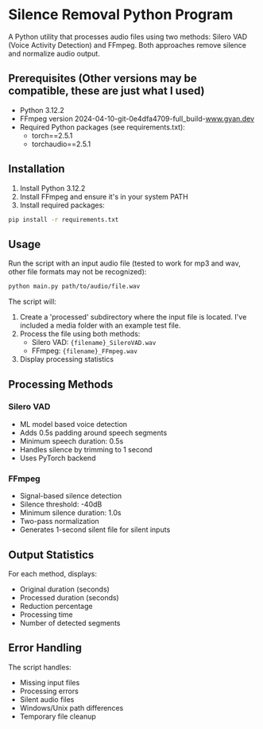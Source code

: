 # Silence Removal Python Program

A Python utility that processes audio files using two methods: Silero VAD (Voice Activity Detection) and FFmpeg. Both approaches remove silence and normalize audio output.

## Prerequisites (Other versions may be compatible, these are just what I used)

- Python 3.12.2
- FFmpeg version 2024-04-10-git-0e4dfa4709-full_build-www.gyan.dev
- Required Python packages (see requirements.txt):
  - torch==2.5.1
  - torchaudio==2.5.1

## Installation

1. Install Python 3.12.2
2. Install FFmpeg and ensure it's in your system PATH
3. Install required packages:

```bash
pip install -r requirements.txt
```

## Usage

Run the script with an input audio file (tested to work for mp3 and wav, other file formats may not be recognized):

```bash
python main.py path/to/audio/file.wav
```

The script will:

1. Create a 'processed' subdirectory where the input file is located. I've included a media folder with an example test file.
2. Process the file using both methods:
   - Silero VAD: `{filename}_SileroVAD.wav`
   - FFmpeg: `{filename}_FFmpeg.wav`
3. Display processing statistics

## Processing Methods

### Silero VAD

- ML model based voice detection
- Adds 0.5s padding around speech segments
- Minimum speech duration: 0.5s
- Handles silence by trimming to 1 second
- Uses PyTorch backend

### FFmpeg

- Signal-based silence detection
- Silence threshold: -40dB
- Minimum silence duration: 1.0s
- Two-pass normalization
- Generates 1-second silent file for silent inputs

## Output Statistics

For each method, displays:

- Original duration (seconds)
- Processed duration (seconds)
- Reduction percentage
- Processing time
- Number of detected segments

## Error Handling

The script handles:

- Missing input files
- Processing errors
- Silent audio files
- Windows/Unix path differences
- Temporary file cleanup
